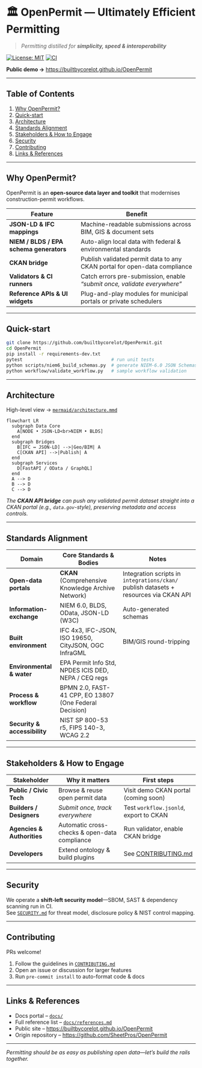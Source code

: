 # 🏛️ OpenPermit — Ultimately Efficient Permitting
> *Permitting distilled for **simplicity, speed & interoperability***

[![License: MIT](https://img.shields.io/badge/license-MIT-green.svg)](LICENSE)
[![CI](https://github.com/builtbycorelot/OpenPermit/actions/workflows/ci.yml/badge.svg)](./.github/workflows/ci.yml)

**Public demo →** <https://builtbycorelot.github.io/OpenPermit>

---

## Table of Contents
1. [Why OpenPermit?](#why-openpermit)
2. [Quick-start](#quick-start)
3. [Architecture](#architecture)
4. [Standards Alignment](#standards-alignment)
5. [Stakeholders & How to Engage](#stakeholders--how-to-engage)
6. [Security](#security)
7. [Contributing](#contributing)
8. [Links & References](#links--references)

---

## Why OpenPermit?
OpenPermit is an **open-source data layer and toolkit** that modernises construction-permit workflows.

| Feature                                         | Benefit                                                                      |
| ----------------------------------------------- | --------------------------------------------------------------------------- |
| **JSON-LD & IFC mappings**                      | Machine-readable submissions across BIM, GIS & document sets                |
| **NIEM / BLDS / EPA schema generators**         | Auto-align local data with federal & environmental standards                |
| **CKAN bridge**                                 | Publish validated permit data to any CKAN portal for open-data compliance   |
| **Validators & CI runners**                     | Catch errors pre-submission, enable *“submit once, validate everywhere”*    |
| **Reference APIs & UI widgets**                 | Plug-and-play modules for municipal portals or private schedulers           |

---

## Quick-start
```bash
git clone https://github.com/builtbycorelot/OpenPermit.git
cd OpenPermit
pip install -r requirements-dev.txt
pytest                                 # run unit tests
python scripts/niem6_build_schemas.py  # generate NIEM-6.0 JSON Schemas
python workflow/validate_workflow.py   # sample workflow validation
```

---

## Architecture
High-level view → [`mermaid/architecture.mmd`](mermaid/architecture.mmd)

```mermaid
flowchart LR
  subgraph Data Core
    A[NODE • JSON-LD<br>NIEM • BLDS]
  end
  subgraph Bridges
    B[IFC ↔ JSON-LD] -->|Geo/BIM| A
    C[CKAN API] -->|Publish| A
  end
  subgraph Services
    D[FastAPI / OData / GraphQL]
  end
  A --> D
  B --> D
  C --> D
```

*The **CKAN API bridge** can push any validated permit dataset straight into a CKAN portal (e.g., `data.gov`-style), preserving metadata and access controls.*

---

## Standards Alignment
| Domain | Core Standards & Bodies | Notes |
| ------ | ----------------------- | ----- |
| **Open-data portals** | **CKAN** (Comprehensive Knowledge Archive Network) | Integration scripts in `integrations/ckan/` publish datasets + resources via CKAN API |
| **Information-exchange** | NIEM 6.0, BLDS, OData, JSON-LD (W3C) | Auto-generated schemas |
| **Built environment** | IFC 4x3, IFC-JSON, ISO 19650, CityJSON, OGC InfraGML | BIM/GIS round-tripping |
| **Environmental & water** | EPA Permit Info Std, NPDES ICIS DED, NEPA / CEQ regs | |
| **Process & workflow** | BPMN 2.0, FAST-41 CPP, EO 13807 (One Federal Decision) | |
| **Security & accessibility** | NIST SP 800-53 r5, FIPS 140-3, WCAG 2.2 | |

---

## Stakeholders & How to Engage

| Stakeholder | Why it matters | First steps |
| ----------- | -------------- | ----------- |
| **Public / Civic Tech** | Browse & reuse open permit data | Visit demo CKAN portal (coming soon) |
| **Builders / Designers** | *Submit once, track everywhere* | Test `workflow.jsonld`, export to CKAN |
| **Agencies & Authorities** | Automatic cross-checks & open-data compliance | Run validator, enable CKAN bridge |
| **Developers** | Extend ontology & build plugins | See [CONTRIBUTING.md](CONTRIBUTING.md) |

---

## Security
We operate a **shift-left security model**—SBOM, SAST & dependency scanning run in CI.  
See [`SECURITY.md`](SECURITY.md) for threat model, disclosure policy & NIST control mapping.

---

## Contributing
PRs welcome!  
1. Follow the guidelines in [`CONTRIBUTING.md`](CONTRIBUTING.md)  
2. Open an issue or discussion for larger features  
3. Run `pre-commit install` to auto-format code & docs

---

## Links & References
* Docs portal – [`docs/`](docs/)
* Full reference list – [`docs/references.md`](docs/references.md)
* Public site – <https://builtbycorelot.github.io/OpenPermit>
* Origin repository – <https://github.com/SheetPros/OpenPermit>

---

*Permitting should be as easy as publishing open data—let’s build the rails together.*

